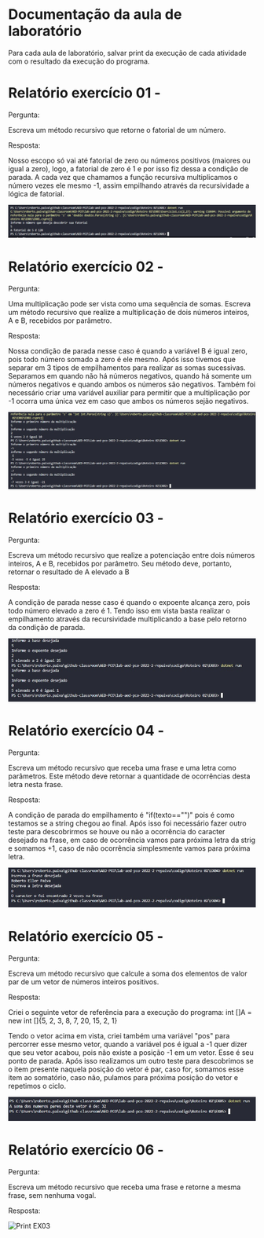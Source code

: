 # Documentação da aula de laboratório

Para cada aula de laboratório, salvar print da execução de cada atividade com o resultado da execução do programa.

# Relatório exercício 01 - 

Pergunta:

Escreva um método recursivo que retorne o fatorial de um número.

Resposta:

Nosso escopo só vai até fatorial de zero ou números positivos (maiores ou igual a zero), logo, a fatorial de zero é 1 e por isso fiz dessa a condição de parada. A cada vez que chamamos a função recursiva multiplicamos o número vezes ele mesmo -1, assim empilhando através da recursividade a lógica de fatorial.

![Print EX03](img/Ex01.jpeg)

# Relatório exercício 02 - 

Pergunta:

Uma multiplicação pode ser vista como uma sequência de somas. Escreva um método recursivo que realize a multiplicação de dois números inteiros, A e B, recebidos por parâmetro.

Resposta:

Nossa condição de parada nesse caso é quando a variável B é igual zero, pois todo número somado a zero é ele mesmo. Após isso tivemos que separar em 3 tipos de empilhamentos para realizar as somas sucessivas. Separamos em quando não há números negativos, quando há somente um números negativos e quando ambos os números são negativos. Também foi necessário criar uma variável auxiliar para permitir que a multiplicação por -1 ocorra uma única vez em caso que ambos os números sejão negativos.

![Print EX03](img/Ex02.jpeg)

# Relatório exercício 03 - 

Pergunta:

Escreva um método recursivo que realize a potenciação entre dois números inteiros, A e B, recebidos por parâmetro. Seu método deve, portanto, retornar o resultado de A elevado a B

Resposta:

A condição de parada nesse caso é quando o expoente alcança zero, pois todo número elevado a zero é 1. Tendo isso em vista basta realizar o empilhamento através da recursividade multiplicando a base pelo retorno da condição de parada. 

![Print EX03](img/Ex03.jpeg)

# Relatório exercício 04 - 

Pergunta:

Escreva um método recursivo que receba uma frase e uma letra como parâmetros. Este método deve retornar a quantidade de ocorrências desta letra nesta frase.

Resposta:

A condição de parada do empilhamento é "if(texto=="")" pois é como testamos se a string chegou ao final. Após isso foi necessário fazer outro teste para descobrirmos se houve ou não a ocorrência do caracter desejado na frase, em caso de ocorrência vamos para próxima letra da strig e somamos +1, caso de não ocorrência simplesmente vamos para próxima letra. 

![Print EX03](img/Ex04.jpeg)

# Relatório exercício 05 - 

Pergunta:

Escreva um método recursivo que calcule a soma dos elementos de valor par de um vetor de números inteiros positivos.

Resposta:

Criei o seguinte vetor de referência para a execução do programa:
int []A = new int []{5, 2, 3, 8, 7, 20, 15, 2, 1}

Tendo o vetor acima em vista, criei também uma variável "pos" para percorrer esse mesmo vetor, quando a variável pos é igual a -1 quer dizer que seu vetor acabou, pois não existe a posição -1 em um vetor. Esse é seu ponto de parada.
Após isso realizamos um outro teste para descobrimos se o item presente naquela posição do vetor é par, caso for, somamos esse item ao somatório, caso não, pulamos para próxima posição do vetor e repetimos o ciclo.

![Print EX03](img/Ex05.jpeg)

# Relatório exercício 06 - 

Pergunta:

Escreva um método recursivo que receba uma frase e retorne a mesma frase, sem nenhuma vogal. 

Resposta:



![Print EX03](img/Ex06.jpeg)

